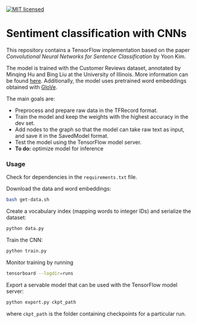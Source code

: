 [![MIT licensed](https://img.shields.io/badge/license-MIT-blue.svg)](LICENSE)

# Sentiment classification with CNNs

This repository contains a TensorFlow implementation based on the paper *Convolutional Neural Networks for Sentence Classification* by Yoon Kim.

The model is trained with the Customer Reviews dataset, annotated by Minqing Hu and Bing Liu at the University of Illinois. More information can be found [here](https://www.cs.uic.edu/~liub/FBS/sentiment-analysis.html). Additionally, the model uses pretrained word embeddings obtained with [GloVe](https://nlp.stanford.edu/projects/glove/).

The main goals are:

- Preprocess and prepare raw data in the TFRecord format.
- Train the model and keep the weights with the highest accuracy in the dev set.
- Add nodes to the graph so that the model can take raw text as input, and save it in the SavedModel format.
- Test the model using the TensorFlow model server.
- **To do:** optimize model for inference


### Usage

Check for dependencies in the `requirements.txt` file.

Download the data and word embeddings:

```sh
bash get-data.sh
```

Create a vocabulary index (mapping words to integer IDs) and serialize the dataset:

```sh
python data.py
```

Train the CNN:

```sh
python train.py
```

Monitor training by running

```sh
tensorboard --logdir=runs
```

Export a servable model that can be used with the TensorFlow model server:

```sh
python export.py ckpt_path
```

where `ckpt_path` is the folder containing checkpoints for a particular run.
